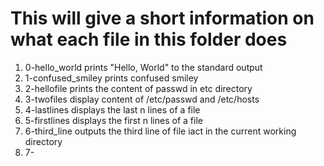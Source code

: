 # This will give a short information on what each file in this folder does
1) 0-hello_world prints "Hello, World" to the standard output
2) 1-confused_smiley prints confused smiley
3) 2-hellofile prints the content of passwd in etc directory
4) 3-twofiles display content of /etc/passwd and /etc/hosts
5) 4-lastlines displays the last n lines of a file
6) 5-firstlines displays the first n lines of a file
7) 6-third_line outputs the third line of file iact in the current working directory
8) 7-
